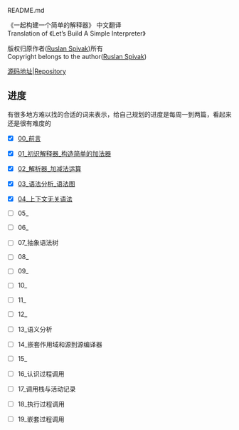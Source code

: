 README.md

《一起构建一个简单的解释器》 中文翻译  
Translation of 《Let’s Build A Simple Interpreter》 

版权归原作者([Ruslan Spivak](Logger.Instance.WriteException(e);))所有  
Copyright belongs to the author([Ruslan Spivak](Logger.Instance.WriteException(e);))

[源码地址](https://github.com/rspivak/lsbasi)|[Repository](https://github.com/rspivak/lsbasi)

## 进度  

有很多地方难以找的合适的词来表示，给自己规划的进度是每周一到两篇，看起来还是很有难度的

- [x] [00_前言](lsbasi_cn/00_%E5%89%8D%E8%A8%80.md)  
- [x] [01_初识解释器_构造简单的加法器](lsbasi_cn/01_%E5%88%9D%E8%AF%86%E8%A7%A3%E9%87%8A%E5%99%A8_%E6%9E%84%E9%80%A0%E7%AE%80%E5%8D%95%E7%9A%84%E5%8A%A0%E6%B3%95%E5%99%A8.md)  
- [x] [02_解析器_加减法运算](lsbasi_cn/02_%E8%A7%A3%E6%9E%90%E5%99%A8_%E5%8A%A0%E5%87%8F%E6%B3%95%E8%BF%90%E7%AE%97.md)  
- [x] [03_语法分析_语法图](lsbasi_cn/03_%E8%AF%AD%E6%B3%95%E5%88%86%E6%9E%90_%E8%AF%AD%E6%B3%95%E5%9B%BE.md)  
- [x] [04_上下文无关语法](lsbasi_cn/04_%E4%B8%8A%E4%B8%8B%E6%96%87%E6%97%A0%E5%85%B3%E8%AF%AD%E6%B3%95.md)  
- [ ] 05_  
- [ ] 06_  
- [ ] 07_抽象语法树  
- [ ] 08_  
- [ ] 09_  
- [ ] 10_
- [ ] 11_  
- [ ] 12_  
- [ ] 13_语义分析  
- [ ] 14_嵌套作用域和源到源编译器  
- [ ] 15_  
- [ ] 16_认识过程调用  
- [ ] 17_调用栈与活动记录  
- [ ] 18_执行过程调用  
- [ ] 19_嵌套过程调用  

